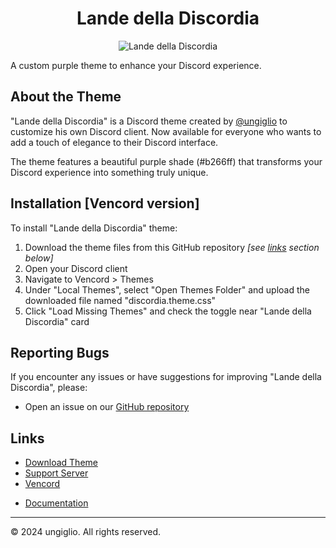 <div align="center">

# Lande della Discordia

![Lande della Discordia](https://github.com/user-attachments/assets/289d6055-bfed-4671-939a-06f9e90a4e9c)
</div>

A custom purple theme to enhance your Discord experience.

## About the Theme

"Lande della Discordia" is a Discord theme created by [@ungiglio](https://discord.com/users/769144538107215872) to customize his own Discord client. Now available for everyone who wants to add a touch of elegance to their Discord interface.

The theme features a beautiful purple shade (#b266ff) that transforms your Discord experience into something truly unique.

## Installation [Vencord version]

To install "Lande della Discordia" theme:

1. Download the theme files from <!--[BetterDiscord's themes page](https://betterdiscord.app/themes/...) or from--> this GitHub repository *[see [links](#links) section below]*
2. Open your Discord client
3. Navigate to Vencord > Themes
4. Under "Local Themes", select "Open Themes Folder" and upload the downloaded file named "discordia.theme.css"
5. Click "Load Missing Themes" and check the toggle near "Lande della Discordia" card

<!--## Installation [BetterDiscord version]

To install "Lande della Discordia" theme:

1. Download the theme files from [BetterDiscord's themes page](https://betterdiscord.app/themes/...) or from this GitHub repository *[see **links** section below]*
2. Open your Discord client
3. Navigate to BetterDiscord > WiP...
4. -->

## Reporting Bugs

If you encounter any issues or have suggestions for improving "Lande della Discordia", please:

- Open an issue on our [GitHub repository](https://github.com/ungiglio/DiscordDiscordia/issues)

## Links

- [Download Theme](https://github.com/ungiglio/DiscordDiscordia/releases/latest)
- [Support Server](https://discord.gg/kaphShJrcb)
- [Vencord](https://vencord.dev)
<!--- [BetterDiscord](https://betterdiscord.app/themes/...)-->
- [Documentation](https://github.com/ungiglio/DiscordDiscordia/wiki)

---

© 2024 ungiglio. All rights reserved.
